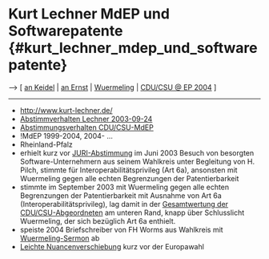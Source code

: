 # Kurt Lechner MdEP und Softwarepatente {#kurt_lechner_mdep_und_softwarepatente}

\--\> \[ [ an Keidel](Lechner040604De "wikilink") \| [ an
Ernst](LtrLechnerErnst0406De "wikilink") \| [
Wuermeling](SwpatjwuermelingDe "wikilink") \| [ CDU/CSU @ EP
2004](ElectDeCducsu0405De "wikilink") \]

------------------------------------------------------------------------

-   <http://www.kurt-lechner.de/>
-   [Abstimmverhalten Lechner
    2003-09-24](http://beauprez.net/softpat/lobbybase/mepsummary.php?name=Lechner "wikilink")
-   [Abstimmungsverhalten
    CDU/CSU-MdEP](http://beauprez.net/softpat/lobbybase/search.php?country=DE&party=PPE-DE "wikilink")
-   !MdEP 1999-2004, 2004- \...
-   Rheinland-Pfalz
-   erhielt kurz vor
    [JURI-Abstimmung](http://swpat.ffii.org/papers/eubsa-swpat0202/juri0304/ "wikilink")
    im Juni 2003 Besuch von besorgten Software-Unternehmern aus seinem
    Wahlkreis unter Begleitung von H. Pilch, stimmte für
    Interoperabilitätsprivileg (Art 6a), ansonsten mit Wuermeling gegen
    alle echten Begrenzungen der Patentierbarkeit
-   stimmte im September 2003 mit Wuermeling gegen alle echten
    Begrenzungen der Patentierbarkeit mit Ausnahme von Art 6a
    (Interoperabilitätsprivileg), lag damit in der [Gesamtwertung der
    CDU/CSU-Abgeordneten](http://beauprez.net/softpat/lobbybase/search.php?country=DE&party=PPE-DE "wikilink")
    am unteren Rand, knapp über Schlusslicht Wuermeling, der sich
    bezüglich Art 6a enthielt.
-   speiste 2004 Briefschreiber von FH Worms aus Wahlkreis mit [
    Wuermeling-Sermon](Lechner040604De "wikilink") ab
-   [ Leichte Nuancenverschiebung](LtrLechnerErnst0406De "wikilink")
    kurz vor der Europawahl

